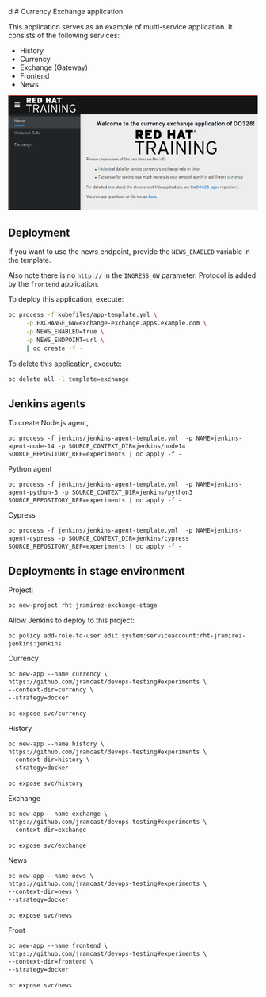 d # Currency Exchange application

This application serves as an example of multi-service application. It consists of the following services:

- History
- Currency
- Exchange (Gateway)
- Frontend
- News

![Image of the application](imgs/app.png)


## Deployment

If you want to use the news endpoint, provide the `NEWS_ENABLED`
variable in the template.

Also note there is no `http://` in the `INGRESS_GW` parameter. Protocol
is added by the `frontend` application.

To deploy this application, execute:

```sh
oc process -f kubefiles/app-template.yml \
     -p EXCHANGE_GW=exchange-exchange.apps.example.com \
     -p NEWS_ENABLED=true \
     -p NEWS_ENDPOINT=url \
     | oc create -f -
```

To delete this application, execute:

```sh
oc delete all -l template=exchange
```



## Jenkins agents

To create Node.js agent,

```
oc process -f jenkins/jenkins-agent-template.yml  -p NAME=jenkins-agent-node-14 -p SOURCE_CONTEXT_DIR=jenkins/node14 SOURCE_REPOSITORY_REF=experiments | oc apply -f -
```

Python agent

```
oc process -f jenkins/jenkins-agent-template.yml  -p NAME=jenkins-agent-python-3 -p SOURCE_CONTEXT_DIR=jenkins/python3 SOURCE_REPOSITORY_REF=experiments | oc apply -f -
```

Cypress

```
oc process -f jenkins/jenkins-agent-template.yml  -p NAME=jenkins-agent-cypress -p SOURCE_CONTEXT_DIR=jenkins/cypress SOURCE_REPOSITORY_REF=experiments | oc apply -f -
```


## Deployments in stage environment

Project:

```
oc new-project rht-jramirez-exchange-stage

```

Allow Jenkins to deploy to this project:

```
oc policy add-role-to-user edit system:serviceaccount:rht-jramirez-jenkins:jenkins
```

Currency

```
oc new-app --name currency \
https://github.com/jramcast/devops-testing#experiments \
--context-dir=currency \
--strategy=docker

oc expose svc/currency
```


History

```
oc new-app --name history \
https://github.com/jramcast/devops-testing#experiments \
--context-dir=history \
--strategy=docker

oc expose svc/history
```


Exchange

```
oc new-app --name exchange \
https://github.com/jramcast/devops-testing#experiments \
--context-dir=exchange

oc expose svc/exchange
```


News

```
oc new-app --name news \
https://github.com/jramcast/devops-testing#experiments \
--context-dir=news \
--strategy=docker

oc expose svc/news
```

Front

```
oc new-app --name frontend \
https://github.com/jramcast/devops-testing#experiments \
--context-dir=frontend \
--strategy=docker

oc expose svc/news
```